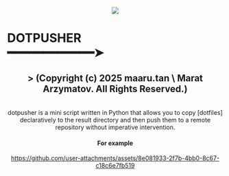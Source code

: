 <div align="center">
  <img src="https://github.com/user-attachments/assets/f340a733-1423-4095-84e9-99c6f8aa2f32" >
</div>

<div align="center">
  <h1 align="start">
    DOTPUSHER<br/>  ━━━━━━━━━━━━➤
  </h1>

  <p>
    <h2> > (Copyright (c) 2025 maaru.tan \ Marat Arzymatov. All Rights Reserved.)</h2> <br>
    dotpusher is a mini script written in Python that allows you to copy
    [dotfiles] declaratively to the result directory and then push them to a
    remote repository without imperative intervention.
  </p>

#### **For example**

https://github.com/user-attachments/assets/8e081933-2f7b-4bb0-8c67-c18c6e7fb519

</div>
